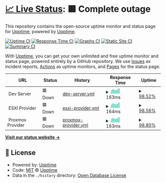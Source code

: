 # [📈 Live Status](https://demo.upptime.js.org): <!--live status--> **🟥 Complete outage**

This repository contains the open-source uptime monitor and status page for [Upptime](https://upptime.js.org), powered by [Upptime](https://github.com/upptime/upptime).

[![Uptime CI](https://github.com/creativefurniture/uptime/workflows/Uptime%20CI/badge.svg)](https://github.com/creativefurniture/uptime/actions?query=workflow%3A%22Uptime+CI%22)
[![Response Time CI](https://github.com/creativefurniture/uptime/workflows/Response%20Time%20CI/badge.svg)](https://github.com/creativefurniture/uptime/actions?query=workflow%3A%22Response+Time+CI%22)
[![Graphs CI](https://github.com/creativefurniture/uptime/workflows/Graphs%20CI/badge.svg)](https://github.com/creativefurniture/uptime/actions?query=workflow%3A%22Graphs+CI%22)
[![Static Site CI](https://github.com/creativefurniture/uptime/workflows/Static%20Site%20CI/badge.svg)](https://github.com/creativefurniture/uptime/actions?query=workflow%3A%22Static+Site+CI%22)
[![Summary CI](https://github.com/creativefurniture/uptime/workflows/Summary%20CI/badge.svg)](https://github.com/creativefurniture/uptime/actions?query=workflow%3A%22Summary+CI%22)

With [Upptime](https://upptime.js.org), you can get your own unlimited and free uptime monitor and status page, powered entirely by a GitHub repository. We use [Issues](https://github.com/upptime/upptime/issues) as incident reports, [Actions](https://github.com/creativefurniture/uptime/actions) as uptime monitors, and [Pages](https://demo.upptime.js.org) for the status page.

<!--start: status pages-->
<!-- This summary is generated by Upptime (https://github.com/upptime/upptime) -->
<!-- Do not edit this manually, your changes will be overwritten -->
<!-- prettier-ignore -->
| URL | Status | History | Response Time | Uptime |
| --- | ------ | ------- | ------------- | ------ |
| <img alt="" src="https://icons.duckduckgo.com/ip3/null.ico" height="13"> Dev Server | 🟥 Down | [dev-server.yml](https://github.com/creativefurniture/uptime/commits/HEAD/history/dev-server.yml) | <details><summary><img alt="Response time graph" src="./graphs/dev-server/response-time-week.png" height="20"> 163ms</summary><br><a href="https://creativefurniture.github.io/uptime/history/dev-server"><img alt="Response time 174" src="https://img.shields.io/endpoint?url=https%3A%2F%2Fraw.githubusercontent.com%2Fcreativefurniture%2Fuptime%2FHEAD%2Fapi%2Fdev-server%2Fresponse-time.json"></a><br><a href="https://creativefurniture.github.io/uptime/history/dev-server"><img alt="24-hour response time 170" src="https://img.shields.io/endpoint?url=https%3A%2F%2Fraw.githubusercontent.com%2Fcreativefurniture%2Fuptime%2FHEAD%2Fapi%2Fdev-server%2Fresponse-time-day.json"></a><br><a href="https://creativefurniture.github.io/uptime/history/dev-server"><img alt="7-day response time 163" src="https://img.shields.io/endpoint?url=https%3A%2F%2Fraw.githubusercontent.com%2Fcreativefurniture%2Fuptime%2FHEAD%2Fapi%2Fdev-server%2Fresponse-time-week.json"></a><br><a href="https://creativefurniture.github.io/uptime/history/dev-server"><img alt="30-day response time 161" src="https://img.shields.io/endpoint?url=https%3A%2F%2Fraw.githubusercontent.com%2Fcreativefurniture%2Fuptime%2FHEAD%2Fapi%2Fdev-server%2Fresponse-time-month.json"></a><br><a href="https://creativefurniture.github.io/uptime/history/dev-server"><img alt="1-year response time 174" src="https://img.shields.io/endpoint?url=https%3A%2F%2Fraw.githubusercontent.com%2Fcreativefurniture%2Fuptime%2FHEAD%2Fapi%2Fdev-server%2Fresponse-time-year.json"></a></details> | <details><summary><a href="https://creativefurniture.github.io/uptime/history/dev-server">98.52%</a></summary><a href="https://creativefurniture.github.io/uptime/history/dev-server"><img alt="All-time uptime 98.55%" src="https://img.shields.io/endpoint?url=https%3A%2F%2Fraw.githubusercontent.com%2Fcreativefurniture%2Fuptime%2FHEAD%2Fapi%2Fdev-server%2Fuptime.json"></a><br><a href="https://creativefurniture.github.io/uptime/history/dev-server"><img alt="24-hour uptime 90.87%" src="https://img.shields.io/endpoint?url=https%3A%2F%2Fraw.githubusercontent.com%2Fcreativefurniture%2Fuptime%2FHEAD%2Fapi%2Fdev-server%2Fuptime-day.json"></a><br><a href="https://creativefurniture.github.io/uptime/history/dev-server"><img alt="7-day uptime 98.52%" src="https://img.shields.io/endpoint?url=https%3A%2F%2Fraw.githubusercontent.com%2Fcreativefurniture%2Fuptime%2FHEAD%2Fapi%2Fdev-server%2Fuptime-week.json"></a><br><a href="https://creativefurniture.github.io/uptime/history/dev-server"><img alt="30-day uptime 99.66%" src="https://img.shields.io/endpoint?url=https%3A%2F%2Fraw.githubusercontent.com%2Fcreativefurniture%2Fuptime%2FHEAD%2Fapi%2Fdev-server%2Fuptime-month.json"></a><br><a href="https://creativefurniture.github.io/uptime/history/dev-server"><img alt="1-year uptime 98.55%" src="https://img.shields.io/endpoint?url=https%3A%2F%2Fraw.githubusercontent.com%2Fcreativefurniture%2Fuptime%2FHEAD%2Fapi%2Fdev-server%2Fuptime-year.json"></a></details>
| <img alt="" src="https://icons.duckduckgo.com/ip3/null.ico" height="13"> ESXI Provider | 🟥 Down | [esxi-provider.yml](https://github.com/creativefurniture/uptime/commits/HEAD/history/esxi-provider.yml) | <details><summary><img alt="Response time graph" src="./graphs/esxi-provider/response-time-week.png" height="20"> 164ms</summary><br><a href="https://creativefurniture.github.io/uptime/history/esxi-provider"><img alt="Response time 168" src="https://img.shields.io/endpoint?url=https%3A%2F%2Fraw.githubusercontent.com%2Fcreativefurniture%2Fuptime%2FHEAD%2Fapi%2Fesxi-provider%2Fresponse-time.json"></a><br><a href="https://creativefurniture.github.io/uptime/history/esxi-provider"><img alt="24-hour response time 171" src="https://img.shields.io/endpoint?url=https%3A%2F%2Fraw.githubusercontent.com%2Fcreativefurniture%2Fuptime%2FHEAD%2Fapi%2Fesxi-provider%2Fresponse-time-day.json"></a><br><a href="https://creativefurniture.github.io/uptime/history/esxi-provider"><img alt="7-day response time 164" src="https://img.shields.io/endpoint?url=https%3A%2F%2Fraw.githubusercontent.com%2Fcreativefurniture%2Fuptime%2FHEAD%2Fapi%2Fesxi-provider%2Fresponse-time-week.json"></a><br><a href="https://creativefurniture.github.io/uptime/history/esxi-provider"><img alt="30-day response time 161" src="https://img.shields.io/endpoint?url=https%3A%2F%2Fraw.githubusercontent.com%2Fcreativefurniture%2Fuptime%2FHEAD%2Fapi%2Fesxi-provider%2Fresponse-time-month.json"></a><br><a href="https://creativefurniture.github.io/uptime/history/esxi-provider"><img alt="1-year response time 168" src="https://img.shields.io/endpoint?url=https%3A%2F%2Fraw.githubusercontent.com%2Fcreativefurniture%2Fuptime%2FHEAD%2Fapi%2Fesxi-provider%2Fresponse-time-year.json"></a></details> | <details><summary><a href="https://creativefurniture.github.io/uptime/history/esxi-provider">98.56%</a></summary><a href="https://creativefurniture.github.io/uptime/history/esxi-provider"><img alt="All-time uptime 98.58%" src="https://img.shields.io/endpoint?url=https%3A%2F%2Fraw.githubusercontent.com%2Fcreativefurniture%2Fuptime%2FHEAD%2Fapi%2Fesxi-provider%2Fuptime.json"></a><br><a href="https://creativefurniture.github.io/uptime/history/esxi-provider"><img alt="24-hour uptime 91.22%" src="https://img.shields.io/endpoint?url=https%3A%2F%2Fraw.githubusercontent.com%2Fcreativefurniture%2Fuptime%2FHEAD%2Fapi%2Fesxi-provider%2Fuptime-day.json"></a><br><a href="https://creativefurniture.github.io/uptime/history/esxi-provider"><img alt="7-day uptime 98.56%" src="https://img.shields.io/endpoint?url=https%3A%2F%2Fraw.githubusercontent.com%2Fcreativefurniture%2Fuptime%2FHEAD%2Fapi%2Fesxi-provider%2Fuptime-week.json"></a><br><a href="https://creativefurniture.github.io/uptime/history/esxi-provider"><img alt="30-day uptime 99.67%" src="https://img.shields.io/endpoint?url=https%3A%2F%2Fraw.githubusercontent.com%2Fcreativefurniture%2Fuptime%2FHEAD%2Fapi%2Fesxi-provider%2Fuptime-month.json"></a><br><a href="https://creativefurniture.github.io/uptime/history/esxi-provider"><img alt="1-year uptime 98.58%" src="https://img.shields.io/endpoint?url=https%3A%2F%2Fraw.githubusercontent.com%2Fcreativefurniture%2Fuptime%2FHEAD%2Fapi%2Fesxi-provider%2Fuptime-year.json"></a></details>
| <img alt="" src="https://icons.duckduckgo.com/ip3/null.ico" height="13"> Proxmox Provider | 🟥 Down | [proxmox-provider.yml](https://github.com/creativefurniture/uptime/commits/HEAD/history/proxmox-provider.yml) | <details><summary><img alt="Response time graph" src="./graphs/proxmox-provider/response-time-week.png" height="20"> 163ms</summary><br><a href="https://creativefurniture.github.io/uptime/history/proxmox-provider"><img alt="Response time 165" src="https://img.shields.io/endpoint?url=https%3A%2F%2Fraw.githubusercontent.com%2Fcreativefurniture%2Fuptime%2FHEAD%2Fapi%2Fproxmox-provider%2Fresponse-time.json"></a><br><a href="https://creativefurniture.github.io/uptime/history/proxmox-provider"><img alt="24-hour response time 169" src="https://img.shields.io/endpoint?url=https%3A%2F%2Fraw.githubusercontent.com%2Fcreativefurniture%2Fuptime%2FHEAD%2Fapi%2Fproxmox-provider%2Fresponse-time-day.json"></a><br><a href="https://creativefurniture.github.io/uptime/history/proxmox-provider"><img alt="7-day response time 163" src="https://img.shields.io/endpoint?url=https%3A%2F%2Fraw.githubusercontent.com%2Fcreativefurniture%2Fuptime%2FHEAD%2Fapi%2Fproxmox-provider%2Fresponse-time-week.json"></a><br><a href="https://creativefurniture.github.io/uptime/history/proxmox-provider"><img alt="30-day response time 161" src="https://img.shields.io/endpoint?url=https%3A%2F%2Fraw.githubusercontent.com%2Fcreativefurniture%2Fuptime%2FHEAD%2Fapi%2Fproxmox-provider%2Fresponse-time-month.json"></a><br><a href="https://creativefurniture.github.io/uptime/history/proxmox-provider"><img alt="1-year response time 165" src="https://img.shields.io/endpoint?url=https%3A%2F%2Fraw.githubusercontent.com%2Fcreativefurniture%2Fuptime%2FHEAD%2Fapi%2Fproxmox-provider%2Fresponse-time-year.json"></a></details> | <details><summary><a href="https://creativefurniture.github.io/uptime/history/proxmox-provider">98.80%</a></summary><a href="https://creativefurniture.github.io/uptime/history/proxmox-provider"><img alt="All-time uptime 98.60%" src="https://img.shields.io/endpoint?url=https%3A%2F%2Fraw.githubusercontent.com%2Fcreativefurniture%2Fuptime%2FHEAD%2Fapi%2Fproxmox-provider%2Fuptime.json"></a><br><a href="https://creativefurniture.github.io/uptime/history/proxmox-provider"><img alt="24-hour uptime 91.57%" src="https://img.shields.io/endpoint?url=https%3A%2F%2Fraw.githubusercontent.com%2Fcreativefurniture%2Fuptime%2FHEAD%2Fapi%2Fproxmox-provider%2Fuptime-day.json"></a><br><a href="https://creativefurniture.github.io/uptime/history/proxmox-provider"><img alt="7-day uptime 98.80%" src="https://img.shields.io/endpoint?url=https%3A%2F%2Fraw.githubusercontent.com%2Fcreativefurniture%2Fuptime%2FHEAD%2Fapi%2Fproxmox-provider%2Fuptime-week.json"></a><br><a href="https://creativefurniture.github.io/uptime/history/proxmox-provider"><img alt="30-day uptime 99.72%" src="https://img.shields.io/endpoint?url=https%3A%2F%2Fraw.githubusercontent.com%2Fcreativefurniture%2Fuptime%2FHEAD%2Fapi%2Fproxmox-provider%2Fuptime-month.json"></a><br><a href="https://creativefurniture.github.io/uptime/history/proxmox-provider"><img alt="1-year uptime 98.60%" src="https://img.shields.io/endpoint?url=https%3A%2F%2Fraw.githubusercontent.com%2Fcreativefurniture%2Fuptime%2FHEAD%2Fapi%2Fproxmox-provider%2Fuptime-year.json"></a></details>

<!--end: status pages-->

[**Visit our status website →**](https://demo.upptime.js.org)

## 📄 License

- Powered by: [Upptime](https://github.com/upptime/upptime)
- Code: [MIT](./LICENSE) © [Upptime](https://upptime.js.org)
- Data in the `./history` directory: [Open Database License](https://opendatacommons.org/licenses/odbl/1-0/)

